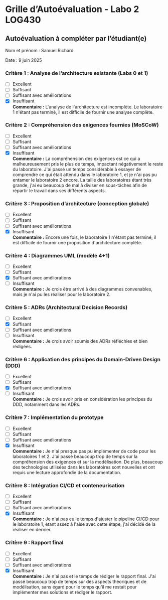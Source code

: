 # Grille d’Autoévaluation - Labo 2 LOG430

## Autoévaluation à compléter par l’étudiant(e)

Nom et prénom : Samuel Richard

Date : 9 juin 2025

### Critère 1 : Analyse de l’architecture existante (Labs 0 et 1)  

- [ ] Excellent  
- [ ] Suffisant  
- [ ] Suffisant avec améliorations  
- [X] Insuffisant  
**Commentaire :** L'analyse de l'architecture est incomplète. Le laboratoire 1 n'étant pas terminé, il est difficile de fournir une analyse complète.

### Critère 2 : Compréhension des exigences fournies (MoSCoW)  

- [ ] Excellent  
- [ ] Suffisant  
- [ ] Suffisant avec améliorations  
- [X] Insuffisant  
**Commentaire :** La compréhension des exigences est ce qui a malheureusement pris le plus de temps, impactant négativement le reste du laboratoire. J'ai passé un temps considérable à essayer de comprendre ce qui était attendu dans le laboratoire 1, et je n'ai pas pu entamer le laboratoire 2 encore. La taille des laboratoires étant très grande, j'ai eu beaucoup de mal à diviser en sous-tâches afin de répartir le travail dans ses différents aspects.

### Critère 3 : Proposition d’architecture (conception globale)  

- [ ] Excellent  
- [ ] Suffisant  
- [ ] Suffisant avec améliorations  
- [X] Insuffisant  
**Commentaire :** Encore une fois, le laboratoire 1 n'étant pas terminé, il est difficile de fournir une proposition d'architecture complète.

### Critère 4 : Diagrammes UML (modèle 4+1)  

- [ ] Excellent  
- [ ] Suffisant  
- [X] Suffisant avec améliorations  
- [ ] Insuffisant  
**Commentaire :** Je crois être arrivé à des diagrammes convenables, mais je n'ai pu les réaliser pour le laboratoire 2.

### Critère 5 : ADRs (Architectural Decision Records)  

- [ ] Excellent  
- [X] Suffisant  
- [ ] Suffisant avec améliorations  
- [ ] Insuffisant  
**Commentaire :** Je crois avoir soumis des ADRs réfléchies et bien rédigées.

### Critère 6 : Application des principes du Domain-Driven Design (DDD)  

- [ ] Excellent  
- [ ] Suffisant  
- [X] Suffisant avec améliorations  
- [ ] Insuffisant  
**Commentaire :** Je crois avoir pris en considération les principes du DDD, notamment dans les ADRs.

### Critère 7 : Implémentation du prototype  

- [ ] Excellent  
- [ ] Suffisant  
- [ ] Suffisant avec améliorations  
- [X] Insuffisant  
**Commentaire :** Je n'ai presque pas pu implémenter de code pour les laboratoires 1 et 2. J'ai passé beaucoup trop de temps sur la compréhension des exigences et sur la modélisation. De plus, beaucoup des technologies utilisées dans les laboratoires sont nouvelles et ont requis une lecture approfondie de la documentation.

### Critère 8 : Intégration CI/CD et conteneurisation  

- [ ] Excellent  
- [ ] Suffisant  
- [ ] Suffisant avec améliorations  
- [X] Insuffisant  
**Commentaire :** Je n'ai pas eu le temps d'ajuster le pipeline CI/CD pour le laboratoire 1, étant assez à l'aise avec cette étape, j'ai décidé de la réaliser en dernier.

### Critère 9 : Rapport final  

- [ ] Excellent  
- [ ] Suffisant  
- [ ] Suffisant avec améliorations  
- [X] Insuffisant  
**Commentaire :** Je n'ai pas et le temps de rédiger le rapport final. J'ai passé beaucoup trop de temps sur des aspects théoriques et de modélisation, sans égard pour le temps qu'il me restait pour implémenter mes solutions et rédiger le rapport.
